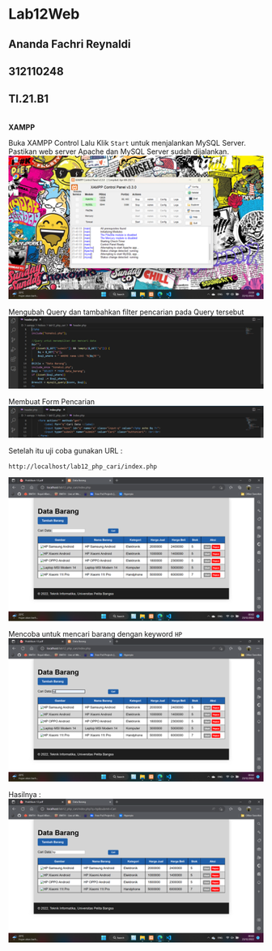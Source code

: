 # Lab12Web
## Ananda Fachri Reynaldi
## 312110248
## TI.21.B1
<br>
<b>XAMPP</b>

Buka XAMPP Control Lalu Klik `Start` untuk menjalankan MySQL Server. Pastikan web server Apache dan MySQL Server sudah dijalankan.
![Step1](SS/SS1.png)<br>

Mengubah Query dan tambahkan filter pencarian pada Query tersebut
![Step2](SS/SS2.png)<br>

Membuat Form Pencarian
![Step3](SS/SS3.png)<br>

Setelah itu uji coba gunakan URL :
```
http://localhost/lab12_php_cari/index.php
```
![Step4](SS/SS4.png)<br>

Mencoba untuk mencari barang dengan keyword `HP`<br>
![Step5](SS/SS5.png)<br>

Hasilnya :<br>
![Step6](SS/SS6.png)<br>